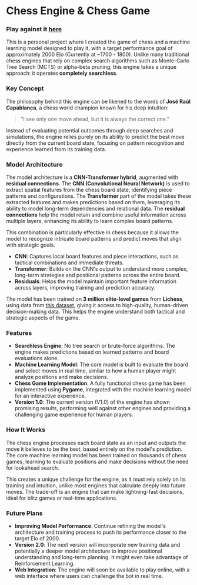 # Chess Engine & Chess Game

### Play against it [here](https://www.lukasekberg.com/)

This is a personal project where I created the game of chess and a machine learning model designed to play it, with a target performance goal of approximately 2000 Elo (Currently at ~1700 - 1800). Unlike many traditional chess engines that rely on complex search algorithms such as Monte-Carlo Tree Search (MCTS) or alpha-beta pruning, this engine takes a unique approach: it operates **completely searchless**.

### Key Concept

The philosophy behind this engine can be likened to the words of **José Raúl Capablanca**, a chess world champion known for his deep intuition:

> "I see only one move ahead, but it is always the correct one."

Instead of evaluating potential outcomes through deep searches and simulations, the engine relies purely on its ability to predict the best move directly from the current board state, focusing on pattern recognition and experience learned from its training data.

### Model Architecture

The model architecture is a **CNN-Transformer hybrid**, augmented with **residual connections**. The **CNN (Convolutional Neural Network)** is used to extract spatial features from the chess board state, identifying piece patterns and configurations. The **Transformer** part of the model takes these extracted features and makes predictions based on them, leveraging its ability to model long-term dependencies and relational data. The **residual connections** help the model retain and combine useful information across multiple layers, enhancing its ability to learn complex board patterns.

This combination is particularly effective in chess because it allows the model to recognize intricate board patterns and predict moves that align with strategic goals.

- **CNN**: Captures local board features and piece interactions, such as tactical combinations and immediate threats.
- **Transformer**: Builds on the CNN's output to understand more complex, long-term strategies and positional patterns across the entire board.
- **Residuals**: Helps the model maintain important feature information across layers, improving training and prediction accuracy.

The model has been trained on **3 million elite-level games** from **Lichess**, using data from [this dataset](https://database.nikonoel.fr/), giving it access to high-quality, human-driven decision-making data. This helps the engine understand both tactical and strategic aspects of the game.

### Features

- **Searchless Engine**: No tree search or brute-force algorithms. The engine makes predictions based on learned patterns and board evaluations alone.
- **Machine Learning Model**: The core model is built to evaluate the board and select moves in real time, similar to how a human player might analyze positions and make decisions.
- **Chess Game Implementation**: A fully functional chess game has been implemented using **Pygame**, integrated with the machine learning model for an interactive experience.
- **Version 1.0**: The current version (V1.0) of the engine has shown promising results, performing well against other engines and providing a challenging game experience for human players.

### How It Works

The chess engine processes each board state as an input and outputs the move it believes to be the best, based entirely on the model's prediction. The core machine learning model has been trained on thousands of chess games, learning to evaluate positions and make decisions without the need for lookahead search.

This creates a unique challenge for the engine, as it must rely solely on its training and intuition, unlike most engines that calculate deeply into future moves. The trade-off is an engine that can make lightning-fast decisions, ideal for blitz games or real-time applications.

### Future Plans

- **Improving Model Performance**: Continue refining the model's architecture and training process to push its performance closer to the target Elo of 2000.
- **Version 2.0**: The next version will incorporate new training data and potentially a deeper model architecture to improve positional understanding and long-term planning. It might even take advantage of Reinforcement Learning.
- **Web Integration**: The engine will soon be available to play online, with a web interface where users can challenge the bot in real time. 
